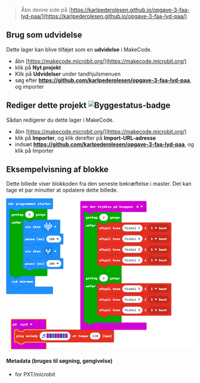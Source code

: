 
> Åbn denne side på [https://karlpederolesen.github.io/opgave-3-faa-lyd-paa/](https://karlpederolesen.github.io/opgave-3-faa-lyd-paa/)

## Brug som udvidelse

Dette lager kan blive tilføjet som en **udvidelse** i MakeCode.

* åbn [https://makecode.microbit.org/](https://makecode.microbit.org/)
* klik på **Nyt projekt**
* Klik på **Udvidelser** under tandhjulsmenuen
* søg efter **https://github.com/karlpederolesen/opgave-3-faa-lyd-paa**, og importer

## Rediger dette projekt ![Byggestatus-badge](https://github.com/karlpederolesen/opgave-3-faa-lyd-paa/workflows/MakeCode/badge.svg)

Sådan redigerer du dette lager i MakeCode.

* åbn [https://makecode.microbit.org/](https://makecode.microbit.org/)
* klik på **Importer**, og klik derefter på **Import-URL-adresse**
* indsæt **https://github.com/karlpederolesen/opgave-3-faa-lyd-paa**, og klik på Importer

## Eksempelvisning af blokke

Dette billede viser blokkoden fra den seneste bekræftelse i master.
Det kan tage et par minutter at opdatere dette billede.

![En genereret visning af blokkene](https://github.com/karlpederolesen/opgave-3-faa-lyd-paa/raw/master/.github/makecode/blocks.png)

#### Metadata (bruges til søgning, gengivelse)

* for PXT/microbit
<script src="https://makecode.com/gh-pages-embed.js"></script><script>makeCodeRender("{{ site.makecode.home_url }}", "{{ site.github.owner_name }}/{{ site.github.repository_name }}");</script>
